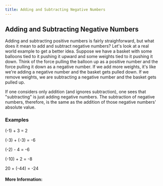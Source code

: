 ```yaml
---
title: Adding and Subtracting Negative Numbers
---
```

## Adding and Subtracting Negative Numbers

Adding and subtracting positive numbers is fairly straighforward, but what does it mean to add and subtract negative numbers? Let's look at a real world example to get a better idea. Suppose we have a basket with some balloons tied to it pushing it upward and some weights tied to it pushing it down. Think of the force pulling the balloon up as a positive number and the force pulling it down as a negative number. If we add more weights, it's like we're adding a negative number and the basket gets pulled down. If we remove weights, we are subtracting a negative number and the basket gets pulled up.

If one considers only addition (and ignores subtraction), one sees that "subtracting" is just adding negative numbers. The subtraction of negative numbers, therefore, is the same as the addition of those negative numbers' absolute value.

### Examples

(-1) + 3 = 2

(-3) + (-3) = -6

(-2) - 4 = -6

(-10) + 2 = -8

20 + (-44) = -24

#### More Information:
<!-- Please add any articles you think might be helpful to read before writing the article -->

